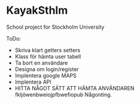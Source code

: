 # KayakSthlm
 School project for Stockholm University


ToDo:
- Skriva klart getters setters
- Klass för hämta user tabell
- Ta bort en användare
- Designa om login/register
- Implentera google MAPS
- Implentera API
- HITTA NÅGOT SÄTT ATT HÄMTA ANVÄNDAREN
fkljöwenbweiojpfbwefiopub
Någonting.
